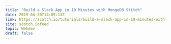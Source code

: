 ```yaml
---
title: "Build a Slack App in 10 Minutes with MongoDB Stitch"
date: 2019-04-30T14:09:13Z
link: https://scotch.io/tutorials/build-a-slack-app-in-10-minutes-with-mongodb-stitch?utm_medium=RSS&utm_source=news.12bit.vn
site: scotch.iofeed
topic: Webdev
draft: false
---
```

